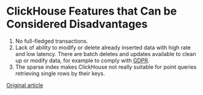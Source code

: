 # ClickHouse Features that Can be Considered Disadvantages

1. No full-fledged transactions.
2. Lack of ability to modify or delete already inserted data with high rate and low latency. There are batch deletes and updates available to clean up or modify data, for example to comply with [GDPR](https://gdpr-info.eu).
3. The sparse index makes ClickHouse not really suitable for point queries retrieving single rows by their keys.

[Original article](https://clickhouse.yandex/docs/en/introduction/features_considered_disadvantages/) <!--hide-->
